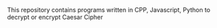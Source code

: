This repository contains programs written in CPP, Javascript, Python to decrypt or encrypt Caesar Cipher
